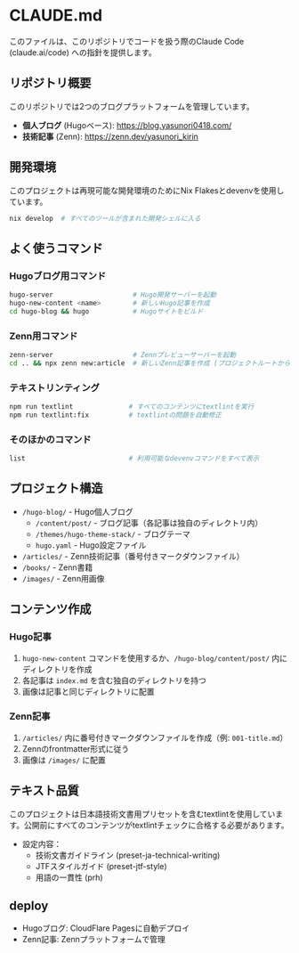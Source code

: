 # CLAUDE.md

このファイルは、このリポジトリでコードを扱う際のClaude Code (claude.ai/code) への指針を提供します。

## リポジトリ概要

このリポジトリでは2つのブログプラットフォームを管理しています。

- **個人ブログ** (Hugoベース): https://blog.yasunori0418.com/
- **技術記事** (Zenn): https://zenn.dev/yasunori_kirin

## 開発環境

このプロジェクトは再現可能な開発環境のためにNix Flakesとdevenvを使用しています。

```bash
nix develop  # すべてのツールが含まれた開発シェルに入る
```

## よく使うコマンド

### Hugoブログ用コマンド

```bash
hugo-server                    # Hugo開発サーバーを起動
hugo-new-content <name>        # 新しいHugo記事を作成
cd hugo-blog && hugo           # Hugoサイトをビルド
```

### Zenn用コマンド

```bash
zenn-server                    # Zennプレビューサーバーを起動
cd .. && npx zenn new:article  # 新しいZenn記事を作成 (プロジェクトルートから実行)
```

### テキストリンティング

```bash
npm run textlint              # すべてのコンテンツにtextlintを実行
npm run textlint:fix          # textlintの問題を自動修正
```

### そのほかのコマンド

```bash
list                          # 利用可能なdevenvコマンドをすべて表示
```

## プロジェクト構造

- `/hugo-blog/` - Hugo個人ブログ
  - `/content/post/` - ブログ記事（各記事は独自のディレクトリ内）
  - `/themes/hugo-theme-stack/` - ブログテーマ
  - `hugo.yaml` - Hugo設定ファイル
- `/articles/` - Zenn技術記事（番号付きマークダウンファイル）
- `/books/` - Zenn書籍
- `/images/` - Zenn用画像

## コンテンツ作成

### Hugo記事

1. `hugo-new-content` コマンドを使用するか、`/hugo-blog/content/post/` 内にディレクトリを作成
2. 各記事は `index.md` を含む独自のディレクトリを持つ
3. 画像は記事と同じディレクトリに配置

### Zenn記事

1. `/articles/` 内に番号付きマークダウンファイルを作成（例: `001-title.md`）
2. Zennのfrontmatter形式に従う
3. 画像は `/images/` に配置

## テキスト品質

このプロジェクトは日本語技術文書用プリセットを含むtextlintを使用しています。公開前にすべてのコンテンツがtextlintチェックに合格する必要があります。

- 設定内容：
  - 技術文書ガイドライン (preset-ja-technical-writing)
  - JTFスタイルガイド (preset-jtf-style)
  - 用語の一貫性 (prh)

## deploy

- Hugoブログ: CloudFlare Pagesに自動デプロイ
- Zenn記事: Zennプラットフォームで管理

